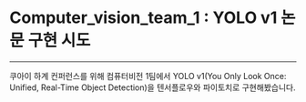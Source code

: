 # Computer_vision_team_1 : YOLO v1 논문 구현 시도
---
쿠아이 하계 컨퍼런스를 위해 컴퓨터비전 1팀에서 YOLO v1(You Only Look Once: Unified, Real-Time Object Detection)을 텐서플로우와 파이토치로 구현해봤습니다.
